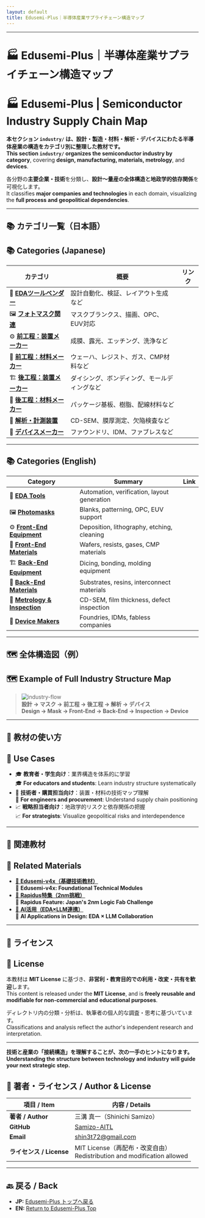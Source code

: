 ```yaml
---
layout: default
title: Edusemi-Plus｜半導体産業サプライチェーン構造マップ
---
```


---

# 🏭 Edusemi-Plus｜半導体産業サプライチェーン構造マップ  
# 🏭 Edusemi-Plus | Semiconductor Industry Supply Chain Map

**本セクション `industry/` は、設計・製造・材料・解析・デバイスにわたる半導体産業の構造をカテゴリ別に整理した教材です。**  
**This section `industry/` organizes the semiconductor industry by category**, covering **design, manufacturing, materials, metrology**, and **devices**.

各分野の**主要企業・技術**を分類し、**設計～量産の全体構造と地政学的依存関係**を可視化します。  
It classifies **major companies and technologies** in each domain, visualizing the **full process and geopolitical dependencies**.

---

## 📚 カテゴリ一覧（日本語）  
## 📚 Categories (Japanese)

| カテゴリ | 概要 | リンク |
|----------|------|--------|
| 🧠 [**EDAツールベンダー**](./eda-tools/) | 設計自動化、検証、レイアウト生成など |
| 🖼️ [**フォトマスク関連**](./photomasks/) | マスクブランクス、描画、OPC、EUV対応 |
| ⚙️ [**前工程：装置メーカー**](./front-equipments/) | 成膜、露光、エッチング、洗浄など |
| 🧪 [**前工程：材料メーカー**](./front-materials/) | ウェーハ、レジスト、ガス、CMP材料など |
| 🏗️ [**後工程：装置メーカー**](./back-equipments/) | ダイシング、ボンディング、モールディングなど |
| 🧯 [**後工程：材料メーカー**](./back-materials/) | パッケージ基板、樹脂、配線材料など |
| 🔬 [**解析・計測装置**](./metrology-tools/) | CD-SEM、膜厚測定、欠陥検査など |
| 💾 [**デバイスメーカー**](./device-makers/) | ファウンドリ、IDM、ファブレスなど |

---

## 📚 Categories (English)

| Category | Summary | Link |
|----------|---------|------|
| 🧠 [**EDA Tools**](./eda-tools/) | Automation, verification, layout generation |
| 🖼️ [**Photomasks**](./photomasks/) | Blanks, patterning, OPC, EUV support |
| ⚙️ [**Front-End Equipment**](./front-equipments/) | Deposition, lithography, etching, cleaning |
| 🧪 [**Front-End Materials**](./front-materials/) | Wafers, resists, gases, CMP materials |
| 🏗️ [**Back-End Equipment**](./back-equipments/) | Dicing, bonding, molding equipment |
| 🧯 [**Back-End Materials**](./back-materials/) | Substrates, resins, interconnect materials |
| 🔬 [**Metrology & Inspection**](./metrology-tools/) | CD-SEM, film thickness, defect inspection |
| 💾 [**Device Makers**](./device-makers/) | Foundries, IDMs, fabless companies |

---

## 🗺️ 全体構造図（例）  
## 🗺️ Example of Full Industry Structure Map

> ![industry-flow](./industry-map/industry-flow.png)  
> **設計 → マスク → 前工程 → 後工程 → 解析 → デバイス**  
> **Design → Mask → Front-End → Back-End → Inspection → Device**

---

## 🎯 教材の使い方  
## 🎯 Use Cases

- 🎓 **教育者・学生向け**：業界構造を体系的に学習  
  🎓 **For educators and students**: Learn industry structure systematically  
- 🏢 **技術者・購買担当向け**：装置・材料の技術マップ理解  
  🏢 **For engineers and procurement**: Understand supply chain positioning  
- 📈 **戦略担当者向け**：地政学的リスクと依存関係の把握  
  📈 **For strategists**: Visualize geopolitical risks and interdependence

---

## 📎 関連教材  
## 📎 Related Materials

- [📘 **Edusemi-v4x（基礎技術教材）**](../edusemi-v4x/)  
  📘 **Edusemi-v4x: Foundational Technical Modules**  
- [🚀 **Rapidus特集（2nm挑戦）**](../rapidus/)  
  🚀 **Rapidus Feature: Japan's 2nm Logic Fab Challenge**  
- [🤖 **AI活用（EDA×LLM連携）**](../ai-semiconductor/)  
  🤖 **AI Applications in Design: EDA × LLM Collaboration**

---

## 📄 ライセンス  
## 📄 License

本教材は **MIT License** に基づき、**非営利・教育目的での利用・改変・共有を歓迎**します。  
This content is released under the **MIT License**, and is **freely reusable and modifiable for non-commercial and educational purposes**.

ディレクトリ内の分類・分析は、執筆者の個人的な調査・思考に基づいています。  
Classifications and analysis reflect the author's independent research and interpretation.

---

**技術と産業の「接続構造」を理解することが、次の一手のヒントになります。**  
**Understanding the structure between technology and industry will guide your next strategic step.**

## 👤 **著者・ライセンス / Author & License**

| **項目 / Item** | **内容 / Details** |
|-----------------|--------------------|
| **著者 / Author** | 三溝 真一（Shinichi Samizo） |
| **GitHub** | [Samizo-AITL](https://github.com/Samizo-AITL) |
| **Email** | [shin3t72@gmail.com](mailto:shin3t72@gmail.com) |
| **ライセンス / License** | MIT License（再配布・改変自由）<br>Redistribution and modification allowed |

---

## 🔙 戻る / Back
- **JP:** [Edusemi-Plus トップへ戻る](https://samizo-aitl.github.io/Edusemi-Plus/index.html)  
- **EN:** [Return to Edusemi-Plus Top](https://samizo-aitl.github.io/Edusemi-Plus/index.html)


